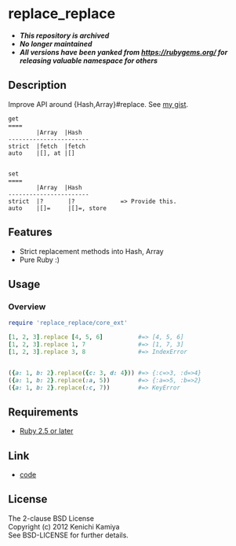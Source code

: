 replace_replace
==================

* ***This repository is archived***
* ***No longer maintained***
* ***All versions have been yanked from https://rubygems.org/ for releasing valuable namespace for others***

Description
-----------

Improve API around {Hash,Array}#replace.
See [my gist](https://gist.github.com/3774165).

```plaintext
get
====
        |Array  |Hash
-----------------------
strict  |fetch  |fetch
auto    |[], at |[]


set
====
        |Array  |Hash
-----------------------
strict  |?       |?             => Provide this.
auto    |[]=     |[]=, store
```

Features
--------

* Strict replacement methods into Hash, Array
* Pure Ruby :)

Usage
-----

### Overview

```ruby
require 'replace_replace/core_ext'

[1, 2, 3].replace [4, 5, 6]          #=> [4, 5, 6]
[1, 2, 3].replace 1, 7               #=> [1, 7, 3]
[1, 2, 3].replace 3, 8               #=> IndexError


({a: 1, b: 2}.replace({c: 3, d: 4})) #=> {:c=>3, :d=>4}
({a: 1, b: 2}.replace(:a, 5))        #=> {:a=>5, :b=>2}
({a: 1, b: 2}.replace(:c, 7))        #=> KeyError
```

Requirements
-------------

* [Ruby 2.5 or later](http://travis-ci.org/#!/kachick/replace_replace)

Link
----

* [code](https://github.com/kachick/replace_replace)

License
--------

The 2-clause BSD License  
Copyright (c) 2012 Kenichi Kamiya  
See BSD-LICENSE for further details.
